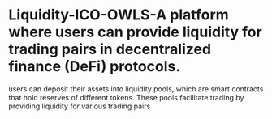 # Liquidity-ICO-OWLS-A platform where users can provide liquidity for trading pairs in decentralized finance (DeFi) protocols.
users can deposit their assets into liquidity pools, which are smart contracts that hold reserves of different tokens. These pools facilitate trading by providing liquidity for various trading pairs
